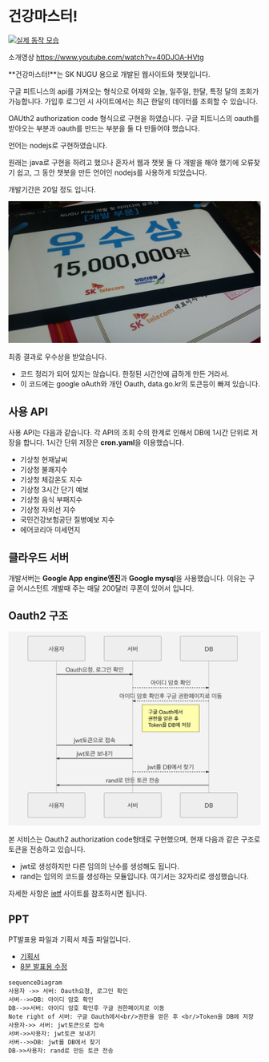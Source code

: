 # 건강마스터!


[![실제 동작 모습](http://img.youtube.com/vi/40DJOA-HVtg/0.jpg)](https://www.youtube.com/watch?v=40DJOA-HVtg)

소개영상 https://www.youtube.com/watch?v=40DJOA-HVtg

**건강마스터!**는 SK NUGU 용으로 개발된 웹사이트와 챗봇입니다. 

구글 피트니스의 api를 가져오는 형식으로 어제와 오늘, 일주일, 한달, 특정 달의 조회가 가능합니다. 가입후 로그인 시 사이트에서는 최근 한달의 데이터를 조회할 수 있습니다.

OAUth2 authorization code 형식으로 구현을 하였습니다. 구글 피트니스의 oauth를 받아오는 부분과 oauth를 만드는 부분을 둘 다 만들어야 했습니다.

언어는 nodejs로 구현하였습니다. 

원래는 java로 구현을 하려고 했으나 혼자서 웹과 챗봇 둘 다 개발을 해야 했기에 오류찾기 쉽고, 그 동안 챗봇을 만든 언어인 nodejs를 사용하게 되었습니다.

개발기간은 20일 정도 입니다.


<img src="./pds/money.jpg"/>

최종 결과로 우수상을 받았습니다.

* 코드 정리가 되어 있지는 않습니다. 한정된 시간안에 급하게 만든 거라서.
* 이 코드에는 google oAuth와 개인 Oauth, data.go.kr의 토큰등이 빠져 있습니다.

## 사용 API

사용 API는 다음과 같습니다. 각 API의 조회 수의 한계로 인해서 DB에 1시간 단위로 저장을 합니다. 1시간 단위 저장은 **cron.yaml**을 이용했습니다.

* 기상청 현재날씨
* 기상청 불쾌지수
* 기상청 체감온도 지수
* 기상청 3시간 단기 예보
* 기상청 음식 부패지수
* 기상청 자외선 지수
* 국민건강보험공단 질병예보 지수
* 에어코리아 미세먼지

## 클라우드 서버

개발서버는 **Google App engine엔진**과 **Google mysql**을 사용했습니다. 이유는 구글 어시스턴트 개발때 주는 매달 200달러 쿠폰이 있어서 입니다.


## Oauth2 구조

<p align="center">
<img src="./pds/logic_img.png?raw=true"/>
</p>

본 서비스는  Oauth2 authorization code형태로 구현했으며, 현재 다음과 같은 구조로 토큰을 전송하고 있습니다.

* jwt로 생성하지만 다른 임의의 난수를 생성해도 됩니다.
* rand는 임의의 코드를 생성하는 모듈입니다. 여기서는 32자리로 생성했습니다.

자세한 사항은 [ietf](https://tools.ietf.org/html/rfc6749#section-4.1.1) 사이트를 참조하시면 됩니다.

## PPT

PT발표용 파일과 기획서 제출 파일입니다.

* [기획서](./pds/camellia_final_.Plan.pptx)
* [8분 발표용 수정](./pds/camelia_final_speech_8min_censorship.pptx)

```mermaid
sequenceDiagram
사용자 ->> 서버: Oauth요청, 로그인 확인
서버-->>DB: 아이디 암호 확인
DB-->>서버: 아이디 암호 확인후 구글 권한페이지로 이동
Note right of 서버: 구글 Oauth에서<br/>권한을 얻은 후 <br/>Token을 DB에 저장
사용자->> 서버: jwt토큰으로 접속
서버->>사용자: jwt토큰 보내기
서버-->>DB: jwt를 DB에서 찾기
DB->>사용자: rand로 만든 토큰 전송
```
